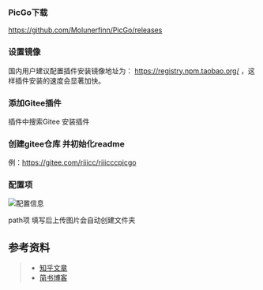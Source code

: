 ### PicGo下载
https://github.com/Molunerfinn/PicGo/releases   

### 设置镜像
国内用户建议配置插件安装镜像地址为： https://registry.npm.taobao.org/ ，这样插件安装的速度会显著加快。  

### 添加Gitee插件
插件中搜索Gitee 安装插件

### 创建gitee仓库 并初始化readme
例：https://gitee.com/riiicc/riiicccpicgo

### 配置项
![配置信息](https://hexoric-1310528773.cos.ap-beijing.myqcloud.com/hexo/gitee图床配置.png) 

path项 填写后上传图片会自动创建文件夹 





## 参考资料
> - [知乎文章](https://zhuanlan.zhihu.com/p/102594554)
> - [简书博客](https://www.jianshu.com/p/9d91355e8418)
